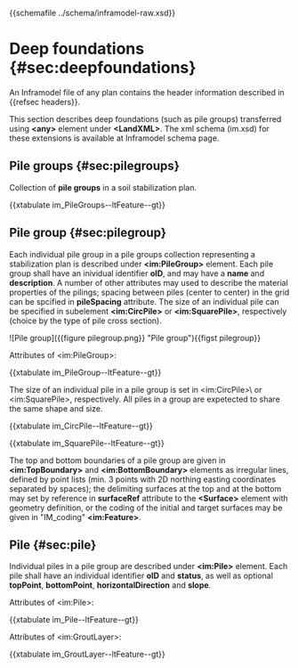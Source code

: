 {{schemafile ../schema/inframodel-raw.xsd}}
# Deep foundations {#sec:deepfoundations}

An Inframodel file of any plan contains the header information described in {{refsec headers}}.

This section describes deep foundations (such as pile groups) transferred using **\<any>** element under **\<LandXML>**. The xml schema (im.xsd) for these extensions is available at Inframodel schema page.

## Pile groups {#sec:pilegroups}

Collection of **pile groups** in a soil stabilization plan.

{{xtabulate im_PileGroups--ltFeature--gt}}

## Pile group {#sec:pilegroup}

Each individual pile group in a pile groups collection representing a stabilization plan is described under **\<im:PileGroup>** element. Each pile group shall have an inividual identifier **oID**, and may have a **name** and **description**. A number of other attributes may used to describe the material properties of the pilings; spacing between piles (center to center) in the grid can be spcified in **pileSpacing** attribute. The size of an individual pile can be specified in subelement **\<im:CircPile>** or **\<im:SquarePile>**, respectively (choice by the type of pile cross section).


![Pile group]({{figure pilegroup.png}} "Pile group"){{figst pilegroup}}

Attributes of \<im:PileGroup>:

{{xtabulate im_PileGroup--ltFeature--gt}}

The size of an individual pile in a pile group is set in \<im:CircPile>\ or \<im:SquarePile>\, respectively. All piles in a group are expetected to share the same shape and size.

{{xtabulate im_CircPile--ltFeature--gt}}

{{xtabulate im_SquarePile--ltFeature--gt}}

The top and bottom boundaries of a pile group are given in **\<im:TopBoundary>** and **\<im:BottomBoundary>** elements as irregular lines, defined by point lists (min. 3 points with 2D northing easting coordinates separated by spaces); the delimiting surfaces at the top and at the bottom may set by reference in **surfaceRef** attribute to the **\<Surface>** element with geometry definition, or the coding of the initial and target surfaces may be given in "IM_coding" **\<im:Feature>**.

## Pile {#sec:pile}

Individual piles in a pile group are described under **\<im:Pile>** element. Each pile shall have an individual identifier **oID** and **status**, as well as optional **topPoint**, **bottomPoint**, **horizontalDirection** and **slope**.

Attributes of \<im:Pile>:

{{xtabulate im_Pile--ltFeature--gt}}

Attributes of \<im:GroutLayer>:

{{xtabulate im_GroutLayer--ltFeature--gt}}

